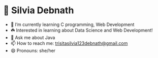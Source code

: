 <h1>👾 Silvia Debnath </h1>

- 🌱 I’m currently learning C programming, Web Development
- ☘️ Interested in learning about Data Science and Web Development! 
- 💬 Ask me about Java
- 📫 How to reach me: trisitasilvia123debnath@gmail.com
- 😄 Pronouns: she/her


